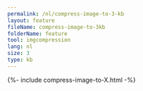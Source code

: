 ```yaml
---
permalink: /nl/compress-image-to-3-kb
layout: feature
fileName: compress-image-to-3kb
folderName: feature
tool: imgcompression
lang: nl
size: 3
type: kb
---
```


{%- include compress-image-to-X.html -%}
